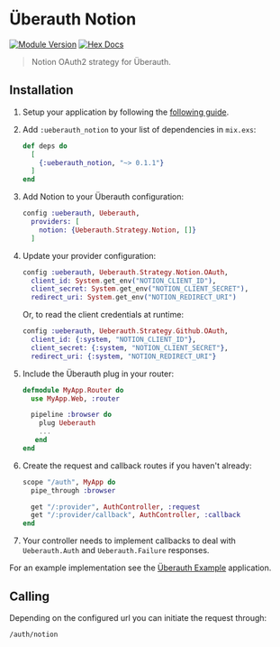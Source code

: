 # Überauth Notion

[![Module Version](https://img.shields.io/hexpm/v/ueberauth_notion.svg)](https://hex.pm/packages/ueberauth_notion)
[![Hex Docs](https://img.shields.io/badge/hex-docs-lightgreen.svg)](https://hexdocs.pm/ueberauth_notion/)

> Notion OAuth2 strategy for Überauth.

## Installation

1.  Setup your application by following the [following guide](https://developers.notion.com/docs/create-a-notion-integration).

2.  Add `:ueberauth_notion` to your list of dependencies in `mix.exs`:

    ```elixir
    def deps do
      [
        {:ueberauth_notion, "~> 0.1.1"}
      ]
    end
    ```

3.  Add Notion to your Überauth configuration:

    ```elixir
    config :ueberauth, Ueberauth,
      providers: [
        notion: {Ueberauth.Strategy.Notion, []}
      ]
    ```

4.  Update your provider configuration:

    ```elixir
    config :ueberauth, Ueberauth.Strategy.Notion.OAuth,
      client_id: System.get_env("NOTION_CLIENT_ID"),
      client_secret: System.get_env("NOTION_CLIENT_SECRET"),
      redirect_uri: System.get_env("NOTION_REDIRECT_URI")
    ```

    Or, to read the client credentials at runtime:

    ```elixir
    config :ueberauth, Ueberauth.Strategy.Github.OAuth,
      client_id: {:system, "NOTION_CLIENT_ID"},
      client_secret: {:system, "NOTION_CLIENT_SECRET"},
      redirect_uri: {:system, "NOTION_REDIRECT_URI"}
    ```

5.  Include the Überauth plug in your router:

    ```elixir
    defmodule MyApp.Router do
      use MyApp.Web, :router

      pipeline :browser do
        plug Ueberauth
        ...
       end
    end
    ```

6.  Create the request and callback routes if you haven't already:

    ```elixir
    scope "/auth", MyApp do
      pipe_through :browser

      get "/:provider", AuthController, :request
      get "/:provider/callback", AuthController, :callback
    end
    ```

7.  Your controller needs to implement callbacks to deal with `Ueberauth.Auth`
    and `Ueberauth.Failure` responses.

For an example implementation see the [Überauth Example](https://github.com/ueberauth/ueberauth_example) application.

## Calling

Depending on the configured url you can initiate the request through:

    /auth/notion

